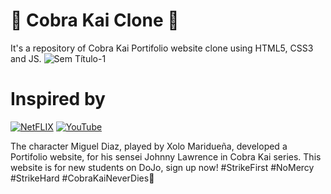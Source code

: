 # 🐍 Cobra Kai Clone 🥋
It's a repository of Cobra Kai Portifolio website clone using HTML5, CSS3 and JS. 
![Sem Título-1](https://user-images.githubusercontent.com/61624336/103779634-cdf5bf00-5012-11eb-8fa0-331f677db81d.jpg)

# Inspired by
[![NetFLIX](https://img.shields.io/badge/-Netflix‍‍‍Series-000000?style=for-the-badge&logo=NetFlix&logoColor=E50914)](https://www.netflix.com/br/title/81002370)
[![YouTube](https://img.shields.io/badge/-YouTube-FF0000?style=for-the-badge&logo=YouTube&logoColor=ffffff)](https://youtu.be/NwGC2FUM1ig)

The character Miguel Diaz, played by Xolo Maridueña, developed a Portifolio website, for his sensei Johnny Lawrence in Cobra Kai series. This website is for new students on DoJo, sign up now! #StrikeFirst #NoMercy #StrikeHard #CobraKaiNeverDies🐍
